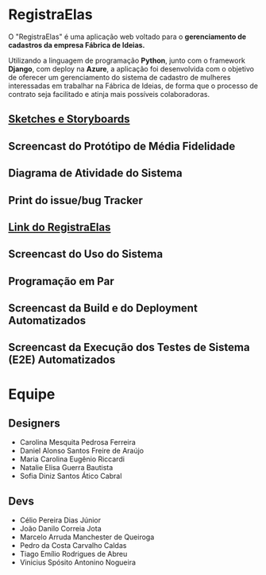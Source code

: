 # RegistraElas

O "RegistraElas" é uma aplicação web voltado para o **gerenciamento de cadastros da empresa Fábrica de Ideias.**

Utilizando a linguagem de programação **Python**, junto com o framework **Django**, com deploy na **Azure**, a aplicação foi desenvolvida com o objetivo de oferecer um gerenciamento do sistema de cadastro de mulheres interessadas em trabalhar na Fábrica de Ideias, de forma que o processo de contrato seja facilitado e atinja mais possíveis colaboradoras.

## [Sketches e Storyboards](https://www.figma.com/design/fTioqKPETrVQNRDNrNag3D/RegistraElas?node-id=0-1&t=KtaNI5oAUxeJ8IyD-1)

## Screencast do Protótipo de Média Fidelidade

## Diagrama de Atividade do Sistema

## Print do issue/bug Tracker

## [Link do RegistraElas](https://registraelas.azurewebsites.net)

## Screencast do Uso do Sistema

## Programação em Par

## Screencast da Build e do Deployment Automatizados

## Screencast da Execução dos Testes de Sistema (E2E) Automatizados

# Equipe

## Designers

* Carolina Mesquita Pedrosa Ferreira
* Daniel Alonso Santos Freire de Araújo
* Maria Carolina Eugênio Riccardi
* Natalie Elisa Guerra Bautista
* Sofia Diniz Santos Ático Cabral

## Devs

* Célio Pereira Dias Júnior
* João Danilo Correia Jota
* Marcelo Arruda Manchester de Queiroga
* Pedro da Costa Carvalho Caldas
* Tiago Emílio Rodrigues de Abreu
* Vinicius Spósito Antonino Nogueira
